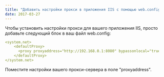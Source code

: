 ```yaml
---
title: "Добавить настройки прокси в приложения IIS с помощью web.config"
date: 2017-03-27
---
```


Чтобы установить настройки прокси для вашего приложения IIS, просто добавьте следующий блок в ваш файл web.config:

```yaml
<system.net>
    <defaultProxy>
      <proxy proxyaddress="http://192.168.0.1:8080" bypassonlocal="true" />
    </defaultProxy>
</system.net>
```

Поместите настройки вашего прокси-сервера в поле "proxyaddress".
